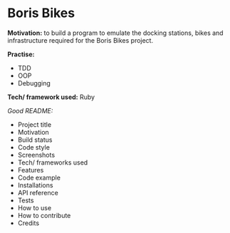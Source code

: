# Boris Bikes

**Motivation:** to build a program to emulate the docking stations, bikes and infrastructure required for the Boris Bikes project.

**Practise:**
* TDD
* OOP
* Debugging

**Tech/ framework used:** Ruby

*Good README:*
- Project title
- Motivation
- Build status
- Code style
- Screenshots
- Tech/ frameworks used
- Features
- Code example
- Installations
- API reference
- Tests
- How to use
- How to contribute
- Credits
